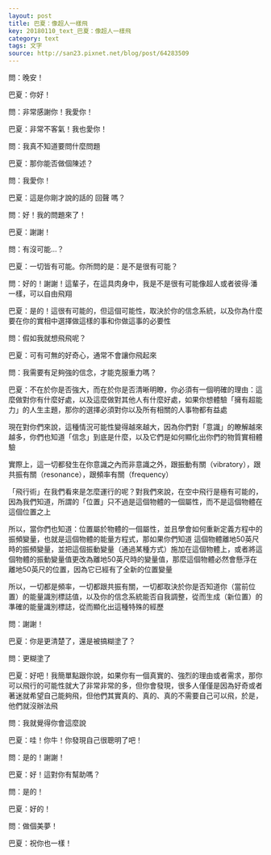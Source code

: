 ```yaml
---
layout: post
title: 巴夏：像超人一樣飛
key: 20180110_text_巴夏：像超人一樣飛
category: text
tags: 文字
source: http://san23.pixnet.net/blog/post/64283509
---
```



問：晚安！

巴夏：你好！

問：非常感謝你！我愛你！

巴夏：非常不客氣！我也愛你！

問：我真不知道要問什麼問題

巴夏：那你能否做個陳述？

問：我愛你！

巴夏：這是你剛才說的話的 回聲 嗎？

問：好！我的問題來了！

巴夏：謝謝！

問：有沒可能…？

巴夏：一切皆有可能。你所問的是：是不是很有可能？

問：好的！謝謝！這輩子，在這具肉身中，我是不是很有可能像超人或者彼得·潘一樣，可以自由飛翔

巴夏：是的！這很有可能的，但這個可能性，取決於你的信念系統，以及你為什麼要在你的實相中選擇做這樣的事和你做這事的必要性

問：假如我就想飛飛呢？

巴夏：可有可無的好奇心，通常不會讓你飛起來

問：我需要有足夠強的信念，才能克服重力嗎？

巴夏：不在於你是否強大，而在於你是否清晰明瞭，你必須有一個明確的理由：這麼做對你有什麼好處，以及這麼做對其他人有什麼好處，如果你想體驗「擁有超能力」的人生主題，那你的選擇必須對你以及所有相關的人事物都有益處

現在對你們來說，這種情況可能性變得越來越大，因為你們對「意識」的瞭解越來越多，你們也知道「信念」到底是什麼，以及它們是如何顯化出你們的物質實相體驗

實際上，這一切都發生在你意識之內而非意識之外，跟振動有關（vibratory），跟共振有關（resonance），跟頻率有關（frequency）

「飛行術」在我們看來是怎麼運行的呢？對我們來說，在空中飛行是極有可能的，因為我們知道，所謂的「位置」只不過是這個物體的一個屬性，而不是這個物體在這個位置之上

所以，當你們也知道：位置屬於物體的一個屬性，並且學會如何重新定義方程中的振頻變量，也就是這個物體的能量方程式，那如果你們知道 這個物體離地50英尺時的振頻變量，並把這個振動變量（通過某種方式）施加在這個物體上，或者將這個物體的振動變量值更改為離地50英尺時的變量值，那麼這個物體必然會懸浮在離地50英尺的位置，因為它已經有了全新的位置變量

所以，一切都是頻率，一切都跟共振有關，一切都取決於你是否知道你（當前位置）的能量識別標誌值，以及你的信念系統能否自我調整，從而生成（新位置）的準確的能量識別標誌，從而顯化出這種特殊的經歷

問：謝謝！

巴夏：你是更清楚了，還是被搞糊塗了？

問：更糊塗了

巴夏：好吧！我簡單點跟你說，如果你有一個真實的、強烈的理由或者需求，那你可以飛行的可能性就大了非常非常的多，但你會發現，很多人僅僅是因為好奇或者著迷就希望自己能夠飛，但他們其實真的、真的、真的不需要自己可以飛，於是，他們就沒辦法飛

問：我就覺得你會這麼說

巴夏：哇！你牛！你發現自己很聰明了吧！

問：是的！謝謝！

巴夏：好！這對你有幫助嗎？

問：是的！

巴夏：好的！

問：做個美夢！

巴夏：祝你也一樣！
